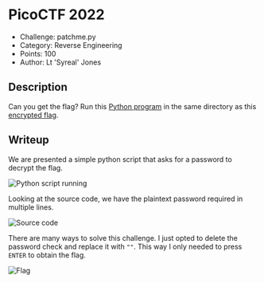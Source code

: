 # PicoCTF 2022
- Challenge: patchme.py
- Category: Reverse Engineering
- Points: 100
- Author: Lt 'Syreal' Jones

## Description
Can you get the flag?
Run this [Python program](https://artifacts.picoctf.net/c/387/patchme.flag.py) in the same directory as this [encrypted flag](https://artifacts.picoctf.net/c/387/flag.txt.enc).

## Writeup
We are presented a simple python script that asks for a password to decrypt the flag.

![Python script running](https://imgur.com/wClHaft.png)

Looking at the source code, we have the plaintext password required in multiple lines.

![Source code](https://imgur.com/xM3qZhp.png)

There are many ways to solve this challenge. I just opted to delete the password check and replace it with `""`. This way I only needed to press `ENTER` to obtain the flag.

![Flag](https://imgur.com/6OlcE8H.png)
